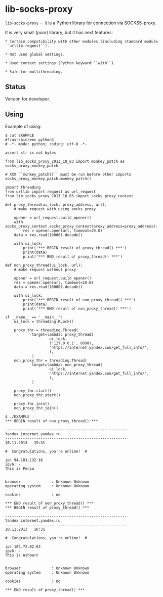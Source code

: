 lib-socks-proxy
===============

`lib-socks-proxy` -- it is a Python library for connection via SOCKS5-proxy.

It is very small (poor) library, but it has next features:

    * Certain сompatibility with other modules (including standard module ``urllib.request``).
    
    * Not used global settings.
    
    * Used context settings (Python keyword ``with``).
    
    * Safe for multithreading.

Status
------

Version for developer.

Using
-----

Example of using:

    $ cat EXAMPLE
    #!/usr/bin/env python3
    # -*- mode: python; coding: utf-8 -*-
    
    assert str is not bytes
    
    from lib_socks_proxy_2013_10_03 import monkey_patch as socks_proxy_monkey_patch
    
    # XXX ``monkey_patch()`` must be run before other imports
    socks_proxy_monkey_patch.monkey_patch()
    
    import threading
    from urllib import request as url_request
    from lib_socks_proxy_2013_10_03 import socks_proxy_context
    
    def proxy_thread(ui_lock, proxy_address, url):
        # make request with using socks proxy
        
        opener = url_request.build_opener()
        with socks_proxy_context.socks_proxy_context(proxy_address=proxy_address):
            res = opener.open(url, timeout=20.0)
        data = res.read(10000).decode()
        
        with ui_lock:
            print('*** BEGIN result of proxy_thread() ***')
            print(data)
            print('*** END result of proxy_thread() ***')
    
    def non_proxy_thread(ui_lock, url):
        # make request without proxy
        
        opener = url_request.build_opener()
        res = opener.open(url, timeout=20.0)
        data = res.read(10000).decode()
        
        with ui_lock:
            print('*** BEGIN result of non_proxy_thread() ***')
            print(data)
            print('*** END result of non_proxy_thread() ***')
    
    if __name__ == '__main__':
        ui_lock = threading.RLock()
        
        proxy_thr = threading.Thread(
                target=lambda: proxy_thread(
                        ui_lock,
                        ('127.0.0.1', 8080),
                        'https://internet.yandex.com/get_full_info/',
                        ),
                )
        non_proxy_thr = threading.Thread(
                target=lambda: non_proxy_thread(
                        ui_lock,
                        'https://internet.yandex.com/get_full_info/',
                        ),
                )
        
        proxy_thr.start()
        non_proxy_thr.start()
        
        proxy_thr.join()
        non_proxy_thr.join()
    
    $ ./EXAMPLE
    *** BEGIN result of non_proxy_thread() ***

    -------------------------------------------------------
    Yandex internet.yandex.ru
    -------------------------------------------------------
    10.11.2013   19:31

    #  Congratulations, you're online!  #

    ip: 94.181.132.16
    ipv6: -
    This is Penza


    browser              : Unknown Unknown 
    operating system     : Unknown Unknown 

    cookies              : no

    *** END result of non_proxy_thread() ***
    *** BEGIN result of proxy_thread() ***

    -------------------------------------------------------
    Yandex internet.yandex.ru
    -------------------------------------------------------
    10.11.2013   10:31

    #  Congratulations, you're online!  #

    ip: 184.72.82.63
    ipv6: -
    This is Ashburn


    browser              : Unknown Unknown 
    operating system     : Unknown Unknown 

    cookies              : no

    *** END result of proxy_thread() ***
